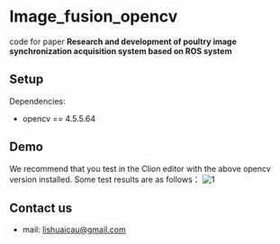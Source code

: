 # Image_fusion_opencv

code for paper **Research and development of poultry image synchronization acquisition system based on ROS system**

## Setup

Dependencies:

+ opencv == 4.5.5.64

## Demo

We recommend that you test in the Clion editor with the above opencv version installed. Some test results are as follows：
![1]([https://github.com/lishuai-cau/Image_fusion_opencv/blob/master/result.jpg.jpg])

## Contact us

+ mail: lishuaicau@gmail.com
